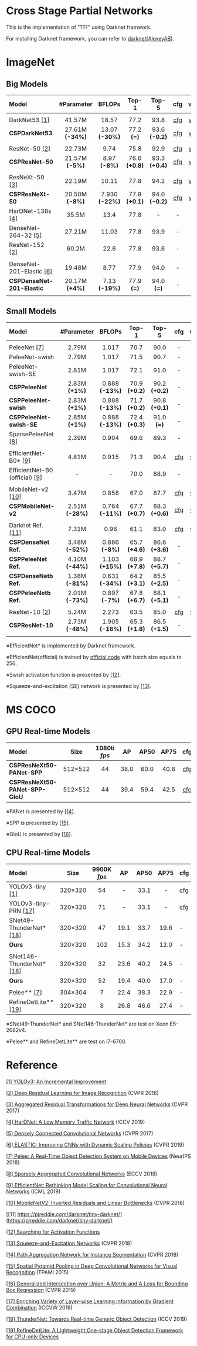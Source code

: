 # Cross Stage Partial Networks
This is the implementation of "???" using Darknet framwork.

For installing Darknet framework, you can refer to [darknet(AlexeyAB)](https://github.com/AlexeyAB/darknet).

# ImageNet

## Big Models

| Model | #Parameter | BFLOPs | Top-1 | Top-5 | cfg | weight |
| :---- | :--------: | :----: | :---: | :---: | :-: | :----: |
|  |  |  |  |  |
| DarkNet53 [[1]](https://arxiv.org/abs/1804.02767) | 41.57M | 18.57 | 77.2 | 93.8 | [cfg](https://github.com/WongKinYiu/CrossStagePartialNetworks/blob/master/cfg/darknet53.cfg) | [weight](https://pjreddie.com/media/files/darknet53.weights) |
| **CSPDarkNet53** | 27.61M **(-34%)** | 13.07 **(-30%)** | 77.2 **(=)** | 93.6 **(-0.2)** | [cfg](https://github.com/WongKinYiu/CrossStagePartialNetworks/blob/master/cfg/csdarknet53.cfg) | [weight](https://drive.google.com/open?id=1dZJIxngmFpQJvsa6y7XADfSxkXCjJTzp) |
|  |  |  |  |  |
| ResNet-50 [[2]](https://arxiv.org/abs/1512.03385) | 22.73M | 9.74 | 75.8 | 92.9 | [cfg](https://github.com/WongKinYiu/CrossStagePartialNetworks/blob/master/cfg/resnet50.cfg) | [weight](https://pjreddie.com/media/files/resnet50.weights) |
| **CSPResNet-50** | 21.57M **(-5%)** | 8.97 **(-8%)** | 76.6 **(+0.8)** | 93.3 **(+0.4)** | [cfg](https://github.com/WongKinYiu/CrossStagePartialNetworks/blob/master/cfg/csresnet50.cfg) | [weight](https://drive.google.com/open?id=1pNU6DctLlf3mnJI-opZL6kCx_hSNsEKj) |
|  |  |  |  |  |
| ResNeXt-50 [[3]](https://arxiv.org/abs/1611.05431) | 22.19M | 10.11 | 77.8 | 94.2 | [cfg](https://github.com/WongKinYiu/CrossStagePartialNetworks/blob/master/cfg/resnext50.cfg) | [weight](https://pjreddie.com/media/files/resnext50.weights) |
| **CSPResNeXt-50** | 20.50M **(-8%)** | 7.930 **(-22%)** | 77.9 **(+0.1)** | 94.0 **(-0.2)** | [cfg](https://github.com/WongKinYiu/CrossStagePartialNetworks/blob/master/cfg/csresnext50.cfg) | [weight](https://drive.google.com/open?id=1IxKu5lAYCo4UpzAl5pOBIDAvC843vjn1) |
| HarDNet-138s [[4]](https://arxiv.org/abs/1909.00948) | 35.5M | 13.4 | 77.8 | - | - | - |
| DenseNet-264-32 [[5]](https://arxiv.org/abs/1608.06993) | 27.21M | 11.03 | 77.8 | 93.9 | - | - |
| ResNet-152 [[2]](https://arxiv.org/abs/1512.03385) | 60.2M | 22.6 | 77.8 | 93.6 | - | - |
|  |  |  |  |  |
| DenseNet-201-Elastic [[6]](https://arxiv.org/abs/1812.05262) | 19.48M | 8.77 | 77.9 | 94.0 | - | - |
| **CSPDenseNet-201-Elastic** | 20.17M **(+4%)** | 7.13 **(-19%)** | 77.9 **(=)** | 94.0 **(=)** | - | - |
|  |  |  |  |  |



## Small Models

| Model | #Parameter | BFLOPs | Top-1 | Top-5 | cfg | weight |
| :---- | :--------: | :----: | :---: | :---: | :-: | :----: |
|  |  |  |  |  |
| PeleeNet [[7]](https://arxiv.org/abs/1804.06882) | 2.79M | 1.017 | 70.7 | 90.0 | - | - |
| PeleeNet-swish | 2.79M | 1.017 | 71.5 | 90.7 | - | - |
| PeleeNet-swish-SE | 2.81M | 1.017 | 72.1 | 91.0 | - | - |
| **CSPPeleeNet** | 2.83M **(+1%)** | 0.888 **(-13%)** | 70.9 **(+0.2)** | 90.2 **(+0.2)** | - | - |
| **CSPPeleeNet-swish** | 2.83M **(+1%)** | 0.888 **(-13%)** | 71.7 **(+0.2)** | 90.8 **(+0.1)** | - | - |
| **CSPPeleeNet-swish-SE** | 2.85M **(+1%)** | 0.888 **(-13%)** | 72.4 **(+0.3)** | 91.0 **(=)** | - | - |
| SparsePeleeNet [[8]](https://arxiv.org/abs/1801.05895) | 2.39M | 0.904 | 69.6 | 89.3 | - | - |
|  |  |  |  |  |
| EfficientNet-B0* [[9]](https://arxiv.org/abs/1905.11946) | 4.81M | 0.915 | 71.3 | 90.4 | [cfg](https://github.com/WongKinYiu/CrossStagePartialNetworks/blob/master/cfg/enetb0.cfg) | [weight](https://github.com/WongKinYiu/CrossStagePartialNetworks/blob/master/weight/enetb0_final.weights) |
| EfficientNet-B0 (official) [[9]](https://arxiv.org/abs/1905.11946) | - | - | 70.0 | 88.9 | - | - |
|  |  |  |  |  |
| MobileNet-v2 [[10]](https://arxiv.org/abs/1801.04381) | 3.47M | 0.858 | 67.0 | 87.7 | [cfg](https://github.com/WongKinYiu/CrossStagePartialNetworks/blob/master/cfg/mobilenet-v2.cfg) | [weight](https://drive.google.com/file/d/1lW87XQtZIYKIqu8DHvJwBUupJBh4Zpdl/view?usp=sharing) |
| **CSPMobileNet-v2** | 2.51M **(-28%)** | 0.764 **(-11%)** | 67.7 **(+0.7)** | 88.3 **(+0.6)** | [cfg](https://github.com/WongKinYiu/CrossStagePartialNetworks/blob/master/cfg/csmobilenet-v2.cfg) | [weight](https://github.com/WongKinYiu/CrossStagePartialNetworks/blob/master/weight/csmobilenet-v2_final.weights) |
|  |  |  |  |  |
| Darknet Ref. [[11]](https://pjreddie.com/darknet/tiny-darknet/) | 7.31M | 0.96 | 61.1 | 83.0 | [cfg](https://github.com/WongKinYiu/CrossStagePartialNetworks/blob/master/cfg/darknet.cfg) | [weight](https://pjreddie.com/media/files/darknet.weights) |
| **CSPDenseNet Ref.** | 3.48M **(-52%)** | 0.886 **(-8%)** | 65.7 **(+4.6)** | 86.6 **(+3.6)** | - | - |
| **CSPPeleeNet Ref.** | 4.10M **(-44%)** | 1.103 **(+15%)** | 68.9 **(+7.8)** | 88.7 **(+5.7)** | - | - |
| **CSPDenseNetb Ref.** | 1.38M **(-81%)** | 0.631 **(-34%)** | 64.2 **(+3.1)** | 85.5 **(+2.5)** | - | - |
| **CSPPeleeNetb Ref.** | 2.01M **(-73%)** | 0.897 **(-7%)** | 67.8 **(+6.7)** | 88.1 **(+5.1)** | - | - |
|  |  |  |  |  |
| ResNet-10 [[2]](https://arxiv.org/abs/1512.03385) | 5.24M | 2.273 | 63.5 | 85.0 | [cfg](https://github.com/WongKinYiu/CrossStagePartialNetworks/blob/master/cfg/resnet10.cfg) | [weight](https://github.com/WongKinYiu/CrossStagePartialNetworks/blob/master/weight/resnet10_final.weights) |
| **CSPResNet-10** | 2.73M **(-48%)** | 1.905 **(-16%)** | 65.3 **(+1.8)** | 86.5 **(+1.5)** | - | - |
|  |  |  |  |  |

※EfficientNet* is implemented by Darknet framework.

※EfficientNet(official) is trained by [official code](https://github.com/tensorflow/tpu/tree/master/models/official/efficientnet) with batch size equals to 256.

※Swish activation function is presented by [[12]](https://arxiv.org/abs/1710.05941).

※Squeeze-and-excitation (SE) network is presented by [[13]](https://arxiv.org/abs/1709.01507).

# MS COCO

## GPU Real-time Models

| Model | Size | 1080ti *fps* |  AP  | AP50 | AP75 | cfg | weight |
| :---- | :--: | :----------: | :--: | :--: | :--: | :-: | :----: |
| **CSPResNeXt50-PANet-SPP** | 512×512 | 44 | 38.0 | 60.0 | 40.8 | [cfg](https://github.com/WongKinYiu/CrossStagePartialNetworks/blob/master/cfg/csresnext50-panet-spp.cfg) | [weight](https://drive.google.com/open?id=1Y6vJQf-Vu9O0tB10IUYNttktA-DLp5T1) |
| **CSPResNeXt50-PANet-SPP-GIoU** | 512×512 | 44 | 39.4 | 59.4 | 42.5 | [cfg](https://github.com/WongKinYiu/CrossStagePartialNetworks/blob/master/cfg/csresnext50-panet-spp.cfg) | [weight](https://drive.google.com/open?id=1idBDUSLbP7v4lc9ivkvlnxYk96PdS5hr) |

※PANet is presented by [[14]](https://arxiv.org/abs/1803.01534).

※SPP is presented by [[15]](https://arxiv.org/abs/1406.4729).

※GIoU is presented by [[16]](https://arxiv.org/abs/1902.09630).

## CPU Real-time Models

| Model | Size | 9900K *fps* |  AP  | AP50 | AP75 | cfg | weight |
| :---- | :--: | :----------: | :--: | :--: | :--: | - | - |
| YOLOv3-tiny [[1]](https://arxiv.org/abs/1804.02767) | 320×320 | 54 | - | 33.1 | - | [cfg](https://github.com/WongKinYiu/PartialResidualNetworks/blob/master/cfg/yolov3-tiny.cfg) | [weight](https://pjreddie.com/media/files/yolov3-tiny.weights) |
| YOLOv3-tiny-PRN [[17]](http://openaccess.thecvf.com/content_ICCVW_2019/papers/LPCV/Wang_Enriching_Variety_of_Layer-Wise_Learning_Information_by_Gradient_Combination_ICCVW_2019_paper.pdf) | 320×320 | 71 | - | 33.1 | - | [cfg](https://github.com/WongKinYiu/PartialResidualNetworks/blob/master/cfg/yolov3-tiny-prn.cfg) | [weight](https://github.com/WongKinYiu/PartialResidualNetworks/blob/master/model/yolov3-tiny-prn.weights) |
| SNet49-ThunderNet* [[18]](https://arxiv.org/abs/1903.11752) | 320×320 | 47 | 19.1 | 33.7 | 19.6 | - | - |
| **Ours** | 320×320 | 102 | 15.3 | 34.2 | 12.0 | - | - |
|  |  |  |  |  |  |  |  |
| SNet146-ThunderNet* [[18]](https://arxiv.org/abs/1903.11752) | 320×320 | 32 | 23.6 | 40.2 | 24.5 | - | - |
| **Ours** | 320×320 | 52 | 19.4 | 40.0 | 17.0 | - | - |
|  |  |  |  |  |  |  |  |
| Pelee** [[7]](https://arxiv.org/abs/1804.06882) | 304×304 | 7 | 22.4 | 38.3 | 22.9 | - | - | 
| RefineDetLite** [[19]](https://arxiv.org/abs/1911.08855) | 320×320 | 8 | 26.8 | 46.6 | 27.4 | - | - |

※SNet49-ThunderNet* and SNet146-ThunderNet* are test on Xeon E5-2682v4.

※Pelee** and RefineDetLite** are test on i7-6700.

# Reference

[[1] YOLOv3: An Incremental Improvement](https://arxiv.org/abs/1804.02767)

[[2] Deep Residual Learning for Image Recognition](https://arxiv.org/abs/1512.03385) (CVPR 2016)

[[3] Aggregated Residual Transformations for Deep Neural Networks](https://arxiv.org/abs/1611.05431) (CVPR 2017)

[[4] HarDNet: A Low Memory Traffic Network](https://arxiv.org/abs/1909.00948) (ICCV 2019)

[[5] Densely Connected Convolutional Networks](https://arxiv.org/abs/1608.06993) (CVPR 2017)

[[6] ELASTIC: Improving CNNs with Dynamic Scaling Policies](https://arxiv.org/abs/1812.05262) (CVPR 2019)

[[7] Pelee: A Real-Time Object Detection System on Mobile Devices](https://arxiv.org/abs/1804.06882) (NeurIPS 2018)

[[8] Sparsely Aggregated Convolutional Networks](https://arxiv.org/abs/1801.05895) (ECCV 2018)

[[9] EfficientNet: Rethinking Model Scaling for Convolutional Neural Networks](https://arxiv.org/abs/1905.11946) (ICML 2019)

[[10] MobileNetV2: Inverted Residuals and Linear Bottlenecks](https://arxiv.org/abs/1801.04381) (CVPR 2018)

[[11] https://pjreddie.com/darknet/tiny-darknet/](https://pjreddie.com/darknet/tiny-darknet/)

[[12] Searching for Activation Functions](https://arxiv.org/abs/1710.05941)

[[13] Squeeze-and-Excitation Networks](https://arxiv.org/abs/1709.01507) (CVPR 2018)

[[14] Path Aggregation Network for Instance Segmentation](https://arxiv.org/abs/1803.01534) (CVPR 2018)

[[15] Spatial Pyramid Pooling in Deep Convolutional Networks for Visual Recognition](https://arxiv.org/abs/1406.4729) (TPAMI 2015)

[[16] Generalized Intersection over Union: A Metric and A Loss for Bounding Box Regression](https://arxiv.org/abs/1902.09630) (CVPR 2019)

[[17] Enriching Variety of Layer-wise Learning Information by Gradient Combination](http://openaccess.thecvf.com/content_ICCVW_2019/papers/LPCV/Wang_Enriching_Variety_of_Layer-Wise_Learning_Information_by_Gradient_Combination_ICCVW_2019_paper.pdf) (ICCVW 2019)

[[18] ThunderNet: Towards Real-time Generic Object Detection](https://arxiv.org/abs/1903.11752) (ICCV 2019)

[[19] RefineDetLite: A Lightweight One-stage Object Detection Framework for CPU-only Devices](https://arxiv.org/abs/1911.08855)
